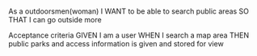 # <parkpal>


As a outdoorsmen(woman)
I WANT to be able to search public areas
SO THAT I can go outside more

Acceptance criteria
GIVEN I am a user
WHEN I search a map area
THEN public parks and access information is given and stored for view
